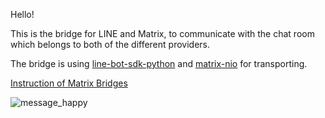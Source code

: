 Hello!

This is the bridge for LINE and Matrix, to communicate with the chat room which belongs to both of the different providers.

The bridge is using [line-bot-sdk-python](https://github.com/line/line-bot-sdk-python) and [matrix-nio](https://github.com/poljar/matrix-nio) for transporting.

[Instruction of Matrix Bridges](https://matrix.org/bridges/)

![message_happy](https://matrix.org/images/basic_elaboration_message_happy.svg)
